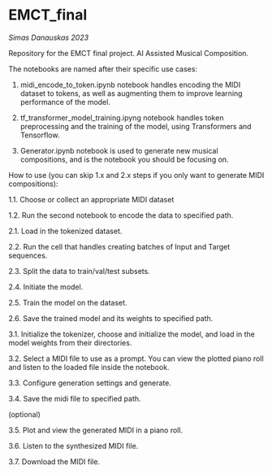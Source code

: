
# EMCT_final
*Simas Danauskas 2023*

Repository for the EMCT final project. AI Assisted Musical Composition.

The notebooks are named after their specific use cases:

1. midi_encode_to_token.ipynb notebook handles encoding the MIDI dataset to tokens, as well as augmenting them to improve learning performance of the model.

2. tf_transformer_model_training.ipyng notebook handles token preprocessing and the training of the model, using Transformers and Tensorflow.

3. Generator.ipynb notebook is used to generate new musical compositions, and is the notebook you should be focusing on.



How to use (you can skip 1.x and 2.x steps if you only want to generate MIDI compositions): 

1.1. Choose or collect an appropriate MIDI dataset

1.2. Run the second notebook to encode the data to specified path.


2.1. Load in the tokenized dataset.

2.2. Run the cell that handles creating batches of Input and Target sequences.

2.3. Split the data to train/val/test subsets.

2.4. Initiate the model.

2.5. Train the model on the dataset.

2.6. Save the trained model and its weights to specified path.



3.1. Initialize the tokenizer, choose and initialize the model, and load in the model weights from their directories.

3.2. Select a MIDI file to use as a prompt. You can view the plotted piano roll and listen to the loaded file inside the notebook.

3.3. Configure generation settings and generate.

3.4. Save the midi file to specified path.


(optional)

3.5. Plot and view the generated MIDI in a piano roll.

3.6. Listen to the synthesized MIDI file.

3.7. Download the MIDI file.
